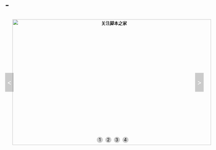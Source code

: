 # -

<!DOCTYPE html> 
<html> 
<head> 
<meta charset="UTF-8"> 
<title>jquery轮播效果图 </title> 
<script type="text/javascript" src="js/jquery-1.8.3.min.js"></script> 
<style type="text/css"> 
 * { 
 padding: 0px; 
 margin: 0px; 
 } 
 a { 
 text-decoration: none; 
 } 
 ul { 
 list-style: outside none none; 
 } 
 .slider, .slider-panel img, .slider-extra { 
 width: 650px; 
 height: 413px; 
 } 
 .slider { 
 text-align: center; 
 margin: 30px auto; 
 position: relative; 
 } 
 .slider-panel, .slider-nav, .slider-pre, .slider-next { 
 position: absolute; 
 z-index: 8; 
 } 
 .slider-panel { 
 position: absolute; 
 } 
 .slider-panel img { 
 border: none; 
 } 
 .slider-extra { 
 position: relative; 
 } 
 .slider-nav { 
 margin-left: -51px; 
 position: absolute; 
 left: 50%; 
 bottom: 4px; 
 } 
 .slider-nav li { 
 background: #ccc; 
 border-radius: 50%; 
 color: black; 
 cursor: pointer; 
 margin: 0 2px; 
 overflow: hidden; 
 text-align: center; 
 display: inline-block; 
 height: 20px; 
 line-height: 20px; 
 width: 20px; 
 } 
 .slider-nav .slider-item-selected { 
 background: #eee; 
 } 
 .slider-page a{ 
 background: rgba(0, 0, 0, 0.2); 
 color: #fff; 
 text-align: center; 
 display: block; 
 font-size: 22px; 
 width: 28px; 
 height: 62px; 
 line-height: 62px; 
 margin-top: -31px; 
 position: absolute; 
 top: 50%; 
 } 
 .slider-page a:HOVER { 
 background: rgba(0, 0, 0, 0.4); 
 } 
 .slider-next { 
 left: 100%; 
 margin-left: -28px; 
 } 
</style> 

</head> 
<body> 
 <div class="slider"> 
   <ul class="slider-main"> 
      <li class="slider-panel"> 
      <a href="http://www.jb51.net" target="_blank"><img alt="关注脚本之家" title="关注脚本之家" src="img/2.jpg"></a> 
      </li> 
      <li class="slider-panel"> 
      <a href="http://www.jb51.net" target="_blank"><img alt="关注脚本之家" title="关注脚本之家" src="img/3.jpg"></a> 
      </li> 
      <li class="slider-panel"> 
      <a href="http://www.jb51.net" target="_blank"><img alt="关注脚本之家" title="关注脚本之家" src="img/10.jpg"></a> 
      </li> 
      <li class="slider-panel"> 
      <a href="http://www.jb51.net" target="_blank"><img alt="关注脚本之家" title="关注脚本之家" src="img/12.jpg"></a> 
      </li> 
   </ul> 
   <div class="slider-extra"> 
      <ul class="slider-nav"> 
        <li class="slider-item">1</li> 
        <li class="slider-item">2</li> 
        <li class="slider-item">3</li> 
        <li class="slider-item">4</li> 
      </ul> 
      <div class="slider-page"> 
        <a class="slider-pre" href="javascript:;;"><</a> 
        <a class="slider-next" href="javascript:;;">></a> 
      </div> 
   </div> 
 </div> 
</body> 
<script type="text/javascript"> 
 $(document).ready(function() { 
 var length, 
  currentIndex = 0, //下标
  interval, 
  hasStarted = false, //是否已经开始轮播 
  t = 3000; //轮播时间间隔 
 length = $('.slider-panel').length; 
 //将除了第一张图片隐藏 
 $('.slider-panel:not(:first)').hide(); 
 //将第一个slider-item设为激活状态 
 $('.slider-item:first').addClass('slider-item-selected'); 
 //隐藏向前、向后翻按钮 
 $('.slider-page').hide(); 
 //鼠标上悬时显示向前、向后翻按钮,停止滑动，鼠标离开时隐藏向前、向后翻按钮，开始滑动 
 $('.slider-panel, .slider-pre, .slider-next').hover(
  function() { 
      stop(); 
      $('.slider-page').show(); 
  }, 
    function() { 
      $('.slider-page').hide(); 
      start(); 
  }); 

//这个是图片下的小圈圈
 $('.slider-item').hover(
  function() { 
      stop(); 
      //当前下标数.filter()遍历slider-item，.index()获取当前鼠标在slider-item的下标
      var preIndex = $(".slider-item").filter(".slider-item-selected").index(); 
      //currentIndex图片的下标
      currentIndex = $(this).index(); 
      play(preIndex, currentIndex); 
  }, 
    function() { 
      start(); 
 }); 

 $('.slider-pre').unbind('click'); 
 $('.slider-pre').bind('click', function() { 
  pre(); 
 }); 

 $('.slider-next').unbind('click'); 
 $('.slider-next').bind('click', function() { 
  next(); 
 }); 
 /** 
  * 向前翻页 
  */
 function pre() { 
  //当前的图片和小圈的下标
  var preIndex = currentIndex; 
  //下个翻页的图片和小圈的下标
  currentIndex = (--currentIndex + length) % length; 
  alert("当前的图片和小圈的下标:"+preIndex+'---'+'下个翻页的图片和小圈的下标:'+currentIndex)
  play(preIndex, currentIndex); 
 } 
 /** 
  * 向后翻页 
  */
 function next() { 
  var preIndex = currentIndex; 
  currentIndex = ++currentIndex % length; 
  play(preIndex, currentIndex); 
 } 
 /** 
  * 从preIndex页翻到currentIndex页 
  * preIndex 整数，翻页的起始页 
  * currentIndex 整数，翻到的那页 
  */
 function play(preIndex, currentIndex) { 
  $('.slider-panel').eq(preIndex).fadeOut(500) 
  .parent().children().eq(currentIndex).fadeIn(1000); 
  $('.slider-item').removeClass('slider-item-selected'); 
  $('.slider-item').eq(currentIndex).addClass('slider-item-selected'); 
 } 
 /** 
  * 开始轮播 
  */
 function start() { 
  if(!hasStarted) { 
  hasStarted = true; 
  interval = setInterval(next, t); 
  } 
 } 
 /** 
  * 停止轮播 
  */
 function stop() { 
  clearInterval(interval); 
  hasStarted = false; 
 } 
 //开始轮播 
 start(); 
 }); 
</script> 
</html>
